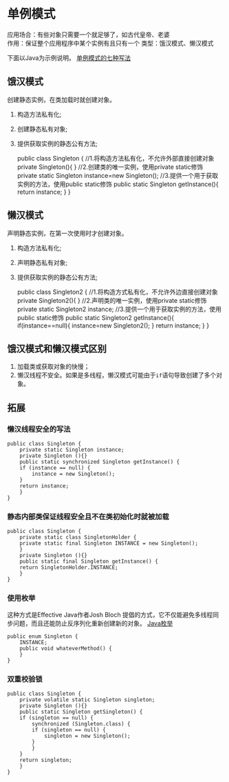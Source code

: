 单例模式
==========
应用场合：有些对象只需要一个就足够了，如古代皇帝、老婆  
作用：保证整个应用程序中某个实例有且只有一个
类型：饿汉模式、懒汉模式

下面以Java为示例说明。
[单例模式的七种写法](http://cantellow.iteye.com/blog/838473)

## 饿汉模式
创建静态实例，在类加载时就创建对象。

1. 构造方法私有化;
2. 创建静态私有对象;
3. 提供获取实例的静态公有方法;

	public class Singleton {
		//1.将构造方法私有化，不允许外部直接创建对象
		private Singleton(){
		}
		//2.创建类的唯一实例，使用private static修饰
		private static Singleton instance=new Singleton();
		//3.提供一个用于获取实例的方法，使用public static修饰
		public static Singleton getInstance(){
			return instance;
		}
	}

## 懒汉模式
声明静态实例，在第一次使用时才创建对象。

1. 构造方法私有化;
2. 声明静态私有对象;
3. 提供获取实例的静态公有方法;

	public class Singleton2 {
		//1.将构造方式私有化，不允许外边直接创建对象
		private Singleton2(){
		}
		//2.声明类的唯一实例，使用private static修饰
		private static Singleton2 instance;
		//3.提供一个用于获取实例的方法，使用public static修饰
		public static Singleton2 getInstance(){
			if(instance==null){
				instance=new Singleton2();
			}
			return instance;
		}
	}

## 饿汉模式和懒汉模式区别
1. 加载类或获取对象的快慢；
2. 懒汉线程不安全。如果是多线程，懒汉模式可能由于`if`语句导致创建了多个对象。

## 拓展

### 懒汉线程安全的写法

	public class Singleton {
	    private static Singleton instance;
	    private Singleton (){}
	    public static synchronized Singleton getInstance() {
		if (instance == null) {
		    instance = new Singleton();
		}
		return instance;
	    }
	}

### 静态内部类保证线程安全且不在类初始化时就被加载

	public class Singleton {
	    private static class SingletonHolder {
		private static final Singleton INSTANCE = new Singleton();
	    }
	    private Singleton (){}
	    public static final Singleton getInstance() {
		return SingletonHolder.INSTANCE;
	    }
	}

### 使用枚举
这种方式是Effective Java作者Josh Bloch 提倡的方式，它不仅能避免多线程同步问题，而且还能防止反序列化重新创建新的对象。
[Java枚举](http://www.cnblogs.com/linjiqin/archive/2011/02/11/1951632.html)

	public enum Singleton {
	    INSTANCE;
	    public void whateverMethod() {
	    }
	}

### 双重校验锁

	public class Singleton {
	    private volatile static Singleton singleton;
	    private Singleton (){}
	    public static Singleton getSingleton() {
		if (singleton == null) {
		    synchronized (Singleton.class) {
			if (singleton == null) {
			    singleton = new Singleton();
			}
		    }
		}
		return singleton;
	    }
	}
